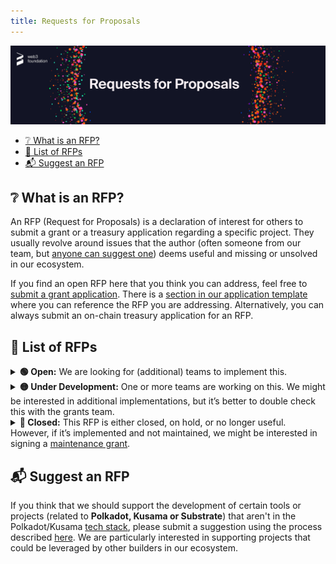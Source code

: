```yaml
---
title: Requests for Proposals
---
```


<p align="center">
  <img src="https://raw.githubusercontent.com/w3f/Grants-Program/master/static/img/rfp-header.png" style={{width:"1300px"}} />
</p>

- [❔ What is an RFP?](#-what-is-an-rfp)
- [📜 List of RFPs](#-list-of-rfps)
- [📬 Suggest an RFP](#-suggest-an-rfp)

## ❔ What is an RFP?

An RFP (Request for Proposals) is a declaration of interest for others to submit a grant or a treasury application regarding a specific project. They usually revolve around issues that the author (often someone from our team, but [anyone can suggest one](suggesting.md)) deems useful and missing or unsolved in our ecosystem.

If you find an open RFP here that you think you can address, feel free to [submit a grant application](process.md). There is a [section in our application template](https://github.com/w3f/Grants-Program/blob/master/applications/application-template.md#project-overview-page_facing_up) where you can reference the RFP you are addressing. Alternatively, you can always submit an on-chain treasury application for an RFP.


## 📜 List of RFPs

<details><summary><b>🟢 Open:</b> We are looking for (additional) teams to implement this.</summary>

| RFP | Last Updated |
| :-- | :----------: |
| [anti-collusion_infrastructure.md](RFPs/anti-collusion_infrastructure.md) | 21.09.2023 |
| [formal_guarantees_for_grandpa.md](RFPs/formal_guarantees_for_grandpa.md) | 12.10.2023 |
| [ISO_20022.md](RFPs/ISO_20022.md) | 12.10.2023 |
| [parachain_validation_conformance_testing.md](RFPs/parachain_validation_conformance_testing.md) | 18.01.2023 |  
| [sub-consensus.md](RFPs/sub-consensus.md) | 23.02.2022 |
| [user-account-access-analysis.md](RFPs/user-account-access-analysis.md) | 07.01.2023 |

</details>

<details><summary><b>🟡 Under Development:</b> One or more teams are working on this. We might be interested in additional implementations, but it’s better to double check this with the grants team.</summary>

| RFP | Last Updated |
| :-- | :----------: |
| [alternative_polkadot_host_implementations.md](RFPs/alternative_polkadot_host_implementations.md) | 02.03.2023 |
| [analysis-website-and-data-platform.md](RFPs/analysis-website-and-data-platform.md) | 21.09.2023 |
| [data_analysis_tools.md](RFPs/data_analysis_tools.md) | 21.09.2023 |  
| [decentralized-security-marketplace.md](RFPs/decentralized-security-marketplace.md) | 25.09.2023 |  
| [identity-directory.md](RFPs/identity-directory.md) | 20.09.2023 |
| [IDE_for_ink_Smart_Contracts.md](RFPs/IDE_for_ink_Smart_Contracts.md) | 20.09.2023 |
| [implementation-benchmarking.md](RFPs/implementation-benchmarking.md) | 20.09.2023 |
| [ink!_smart_contract_block_explorer.md](RFPs/ink_smart_contract_block_explorer.md) | 20.09.2023 |
| [ISO_8583.md](RFPs/ISO_8583.md) | 20.09.2023 |
| [jsonrpsee-proxy-support.md](RFPs/jsonrpsee-proxy-support.md) | 06.11.2023 |
| [move_smart_contract_pallet.md](RFPs/move_smart_contract_pallet.md) | 02.08.2023 |
| [polkadot-protocol_conformance_tests.md](RFPs/polkadot-protocol_conformance_tests.md) | 21.09.2023 |
| [raft-validators.md](RFPs/raft-validators.md) | 23.05.2023 |
| [Static-Analysis-for-Runtime-Pallets.md](RFPs/Static-Analysis-for-Runtime-Pallets.md) | 27.09.2023 |
| [xcm-tool.md](RFPs/xcm-tool.md) | 21.09.2023 |

</details>


<details><summary><b>🔴 Closed:</b> This RFP is either closed, on hold, or no longer useful. However, if it’s implemented and not maintained, we might be interested in signing a <a href="./maintenance.md">maintenance grant</a>.</summary>

| RFP | Last Updated |
| :-- | :----------: |
| [a-and-v-topology.md](RFPs/a-and-v-topology.md) | 04.09.2023 |
| [alternative-polkadot-js-api-console.md](RFPs/alternative-polkadot-js-api-console.md) | 19.05.2023 |
| [appi.md](RFPs/appi.md) | 20.07.2021 |
| [bpf-contracts.md](RFPs/bpf-contracts.md) | 06.01.2023 |
| [candle-auction.md](RFPs/candle-auction.md) | 02.02.2022 |  
| [crowdloan_front_end_template.md](RFPs/crowdloan_front_end_template.md) | 25.04.2023 |  
| [epassport-zk-validation.md](RFPs/epassport-zk-validation.md) | 21.03.2023 |
| [grant_management_webapp.md](RFPs/grant_management_webapp.md) | 25.09.2023 |
| [ksm-tipping-button.md](RFPs/ksm-tipping-button.md) | 20.07.2021 |  
| [multi-chain-block-explorer.md](RFPs/multi-chain-block-explorer.md) | 27.09.2023 |
| [on-chain-quadratic-funding.md](RFPs/on-chain-quadratic-funding.md) | 29.03.2022 |  
| [php-api.md](RFPs/php-api.md) | 27.05.2022 |  
| [php-scale.md](RFPs/php-scale.md) | 23.11.2022 |  
| [polkadot-collator-setup.md](RFPs/polkadot-collator-setup.md) | 22.03.2023 |
| [privacy-enhancement-polkadot-extension.md](RFPs/privacy-enhancement-polkadot-extension.md) | 27.09.2023 |
| [scale-codec-comparator.md](RFPs/scale-codec-comparator.md) | 27.09.2023 |
| [social-recovery-wallet.md](RFPs/social-recovery-wallet.md) | 03.03.2023 |
| [staking-rewards-collector-front-end.md](RFPs/staking-rewards-collector-front-end.md) | 20.07.2021 |  
| [uncollateralized-stablecoin-research.md](RFPs/uncollateralized-stablecoin-research.md) | 01.01.2023 |
| [uptane-for-substrate-design-and-scope.md](RFPs/uptane-for-substrate-design-and-scope.md) | 04.03.2023 |
| [validator-selection-algorithm.md](RFPs/validator-selection-algorithm.md) | 25.09.2023 |
| [validator-setup-maintenance.md](RFPs/validator-setup-maintenance.md) | 24.08.2023 |
| [wallet-aggregator-library.md](RFPs/wallet-aggregator-library.md) | 09.03.2023 |

</details>

## 📬 Suggest an RFP

If you think that we should support the development of certain tools or projects (related to **Polkadot, Kusama or Substrate**) that aren't in the Polkadot/Kusama [tech stack](https://wiki.polkadot.network/docs/build-open-source), please submit a suggestion using the process described [here](suggesting.md). We are particularly interested in supporting projects that could be leveraged by other builders in our ecosystem.
